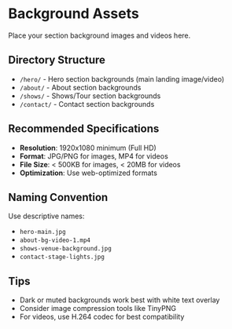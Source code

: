 # Background Assets

Place your section background images and videos here.

## Directory Structure

- `/hero/` - Hero section backgrounds (main landing image/video)
- `/about/` - About section backgrounds
- `/shows/` - Shows/Tour section backgrounds
- `/contact/` - Contact section backgrounds

## Recommended Specifications

- **Resolution**: 1920x1080 minimum (Full HD)
- **Format**: JPG/PNG for images, MP4 for videos
- **File Size**: < 500KB for images, < 20MB for videos
- **Optimization**: Use web-optimized formats

## Naming Convention

Use descriptive names:

- `hero-main.jpg`
- `about-bg-video-1.mp4`
- `shows-venue-background.jpg`
- `contact-stage-lights.jpg`

## Tips

- Dark or muted backgrounds work best with white text overlay
- Consider image compression tools like TinyPNG
- For videos, use H.264 codec for best compatibility
